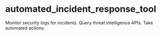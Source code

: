 # automated_incident_response_tool
Monitor security logs for incidents. Query threat intelligence APIs. Take automated actions.
